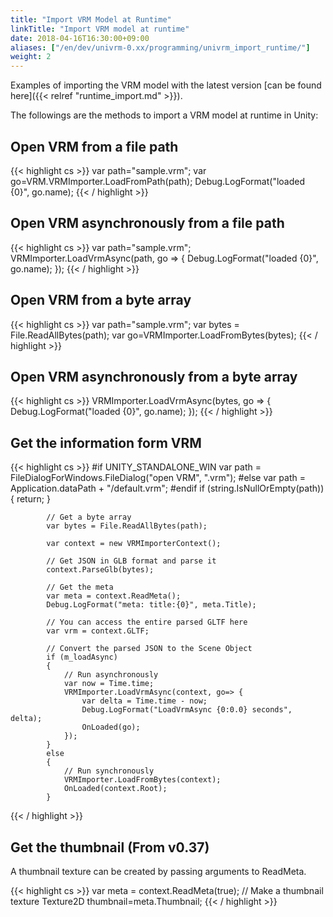 ```yaml
---
title: "Import VRM Model at Runtime"
linkTitle: "Import VRM model at runtime"
date: 2018-04-16T16:30:00+09:00
aliases: ["/en/dev/univrm-0.xx/programming/univrm_import_runtime/"]
weight: 2
---
```


Examples of importing the VRM model with the latest version [can be found here]({{< relref "runtime_import.md" >}}).

The followings are the methods to import a VRM model at runtime in Unity:

## Open VRM from a file path

{{< highlight cs >}}
var path="sample.vrm";
var go=VRM.VRMImporter.LoadFromPath(path);
Debug.LogFormat("loaded {0}", go.name);
{{< / highlight >}}

## Open VRM asynchronously from a file path

{{< highlight cs >}}
var path="sample.vrm";
VRMImporter.LoadVrmAsync(path, go => {
    Debug.LogFormat("loaded {0}", go.name);
});
{{< / highlight >}}

## Open VRM from a byte array 

{{< highlight cs >}}
var path="sample.vrm";
var bytes = File.ReadAllBytes(path);
var go=VRMImporter.LoadFromBytes(bytes);
{{< / highlight >}}

## Open VRM asynchronously from a byte array

{{< highlight cs >}}
VRMImporter.LoadVrmAsync(bytes, go => {
    Debug.LogFormat("loaded {0}", go.name);
});
{{< / highlight >}}

## Get the information form VRM

{{< highlight cs >}}
#if UNITY_STANDALONE_WIN
            var path = FileDialogForWindows.FileDialog("open VRM", ".vrm");
#else
            var path = Application.dataPath + "/default.vrm";
#endif
            if (string.IsNullOrEmpty(path))
            {
                return;
            }

            // Get a byte array
            var bytes = File.ReadAllBytes(path);

            var context = new VRMImporterContext();

            // Get JSON in GLB format and parse it
            context.ParseGlb(bytes);

            // Get the meta
            var meta = context.ReadMeta();
            Debug.LogFormat("meta: title:{0}", meta.Title);

            // You can access the entire parsed GLTF here
            var vrm = context.GLTF;

            // Convert the parsed JSON to the Scene Object
            if (m_loadAsync)
            {
                // Run asynchronously
                var now = Time.time;
                VRMImporter.LoadVrmAsync(context, go=> {
                    var delta = Time.time - now;
                    Debug.LogFormat("LoadVrmAsync {0:0.0} seconds", delta);
                    OnLoaded(go);
                });
            }
            else
            {
                // Run synchronously
                VRMImporter.LoadFromBytes(context);
                OnLoaded(context.Root);
            }
{{< / highlight >}}

## Get the thumbnail (From v0.37)

A thumbnail texture can be created by passing arguments to ReadMeta. 

{{< highlight cs >}}
    var meta = context.ReadMeta(true); // Make a thumbnail texture
    Texture2D thumbnail=meta.Thumbnail;
{{< / highlight >}}
